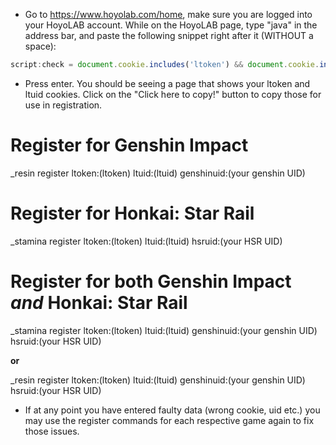 - Go to https://www.hoyolab.com/home, make sure you are logged into your HoyoLAB account. While on the HoyoLAB page,
type "java" in the address bar, and paste the following snippet right after it (WITHOUT a space):

```js
script:check = document.cookie.includes('ltoken') && document.cookie.includes('ltuid') || alert('Please logout and log back in before trying again, cookie is currently expired/invalid!');  var ltoken = document.cookie.match(/(?<=ltoken=)[^;]*/); var ltuid = document.cookie.match(/(?<=ltuid=)[^;]*/); var output = "ltoken:" + ltoken + " ltuid:" + ltuid; cookie = document.cookie; check && document.write(`<p>${output}</p><br><button onclick="navigator.clipboard.writeText('${output}')">Click here to copy!</button><br>`)
```

- Press enter. You should be seeing a page that shows your ltoken and ltuid cookies. Click on the "Click here to copy!" button to copy those for use in registration.

<h1>Register for Genshin Impact</h1>
_resin register ltoken:(ltoken) ltuid:(ltuid) genshinuid:(your genshin UID)

<h1>Register for Honkai: Star Rail</h1>
_stamina register ltoken:(ltoken) ltuid:(ltuid) hsruid:(your HSR UID)

<h1>Register for both Genshin Impact <i>and</i> Honkai: Star Rail</h1>
_stamina register ltoken:(ltoken) ltuid:(ltuid) genshinuid:(your genshin UID) hsruid:(your HSR UID)

**or**

_resin register ltoken:(ltoken) ltuid:(ltuid) genshinuid:(your genshin UID) hsruid:(your HSR UID)

- If at any point you have entered faulty data (wrong cookie, uid etc.) you may use the register commands 
for each respective game again to fix those issues.

